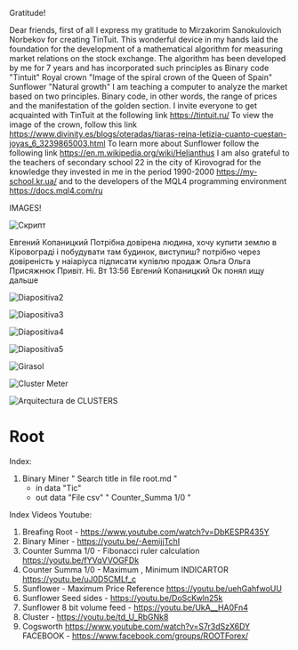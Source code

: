 Gratitude!

Dear friends, first of all I express my gratitude to Mirzakorim Sanokulovich Norbekov for creating TinTuit. This wonderful device in my hands laid the foundation for the development of a mathematical algorithm for measuring market relations on the stock exchange. The algorithm has been developed by me for 7 years and has incorporated such principles as Binary code "Tintuit"
Royal crown "Image of the spiral crown of the Queen of Spain"
Sunflower "Natural growth"
I am teaching a computer to analyze the market based on two principles. Binary code, in other words, the range of prices and the manifestation of the golden section.
I invite everyone to get acquainted with TinTuit at the following link https://tintuit.ru/
To view the image of the crown, follow this link https://www.divinity.es/blogs/oteradas/tiaras-reina-letizia-cuanto-cuestan-joyas_6_3239865003.html
To learn more about Sunflower follow the following link https://en.m.wikipedia.org/wiki/Helianthus
I am also grateful to the teachers of secondary school 22 in the city of Kirovograd for the knowledge they invested in me in the period 1990-2000 https://my-school.kr.ua/ 
and to the developers of the MQL4 programming environment https://docs.mql4.com/ru

IMAGES!

![Скрипт](https://user-images.githubusercontent.com/60549361/129349476-c919b3b2-c0fe-4e92-97c5-38d0d4cf09dd.png)

Евгений Копаницкий
Потрібна довірена людина, хочу купити землю в Кіровограді і побудувати там будинок, виступиш? потрібно через довіреність у наіаріуса підписати купівлю продаж
Ольга
Ольга Присяжнюк
Привіт. Ні. 
Вт 13:56
Евгений Копаницкий
Ок понял ищу дальше

![Diapositiva2](https://user-images.githubusercontent.com/60549361/129445484-539e4546-01a4-4bff-a6d6-151183d7f889.PNG)

![Diapositiva3](https://user-images.githubusercontent.com/60549361/129445492-dc37d052-27e8-4716-a667-e9a0995a08da.PNG)

![Diapositiva4](https://user-images.githubusercontent.com/60549361/129449236-15c19d53-33e5-432c-ad43-ae800e9a45ba.PNG)

![Diapositiva5](https://user-images.githubusercontent.com/60549361/129449239-76c48525-39dd-453d-8852-926ea16a4d9b.PNG)

![Girasol](https://user-images.githubusercontent.com/60549361/158072512-a1919ef1-3226-4fb2-8e0a-56c2d1466b35.png)


![Cluster Meter](https://github.com/Yevheniy83/Root/assets/60549361/c5bea2f2-5a1b-4946-960c-ae29c4643aee)


![Arquitectura de CLUSTERS](https://github.com/Yevheniy83/Root/assets/60549361/08d66941-5cc0-4cc5-a00f-f74abe19009d)


# Root

Index:
1. Binary Miner " Search title in file root.md "
   * in data "Tic"
   * out data "File csv" " Counter_Summa 1/0 "

Index Videos Youtube:
1. Breafing Root - https://www.youtube.com/watch?v=DbKESPR435Y 
2. Binary Miner - https://youtu.be/-AemijjTchI
3. Counter Summa 1/0 - Fibonacci ruler calculation https://youtu.be/fYVqVVOGFDk
4. Counter Summa 1/0 - Maximum , Minimum INDICARTOR https://youtu.be/uJ0D5CMLf_c
5. Sunflower - Maximum Price Reference https://youtu.be/uehGahfwoUU
6. Sunflower Seed sides - https://youtu.be/DoScKwln25k
7. Sunflower 8 bit volume feed - https://youtu.be/UkA__HA0Fn4
8. Cluster - https://youtu.be/td_U_RbGNk8
9. Cogsworth https://www.youtube.com/watch?v=S7r3dSzX6DY
FACEBOOK - https://www.facebook.com/groups/ROOTForex/
